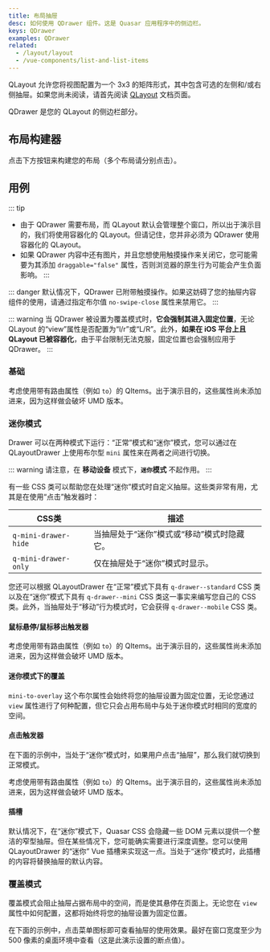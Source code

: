 ```yaml
---
title: 布局抽屉
desc: 如何使用 QDrawer 组件。这是 Quasar 应用程序中的侧边栏。
keys: QDrawer
examples: QDrawer
related:
  - /layout/layout
  - /vue-components/list-and-list-items
---
```


QLayout 允许您将视图配置为一个 3x3 的矩阵形式，其中包含可选的左侧和/或右侧抽屉。如果您尚未阅读，请首先阅读 [QLayout](/layout/layout) 文档页面。

QDrawer 是您的 QLayout 的侧边栏部分。

<DocApi file="QDrawer" />

## 布局构建器
点击下方按钮来构建您的布局（多个布局请分别点击）。

<q-btn icon-right="launch" label="Layout Builder" href="/layout-builder" target="_blank" />

## 用例
::: tip
* 由于 QDrawer 需要布局，而 QLayout 默认会管理整个窗口，所以出于演示目的，我们将使用容器化的 QLayout。但请记住，您并非必须为 QDrawer 使用容器化的 QLayout。
* 如果 QDrawer 内容中还有图片，并且您想使用触摸操作来关闭它，您可能需要为其添加 `draggable="false"` 属性，否则浏览器的原生行为可能会产生负面影响。
:::

::: danger
默认情况下，QDrawer 已附带触摸操作。如果这妨碍了您的抽屉内容组件的使用，请通过指定布尔值 `no-swipe-close` 属性来禁用它。
:::

::: warning
当 QDrawer 被设置为覆盖模式时，**它会强制其进入固定位置**，无论 QLayout 的“view”属性是否配置为“l/r”或“L/R”。此外，**如果在 iOS 平台上且 QLayout 已被容器化**，由于平台限制无法克服，固定位置也会强制应用于 QDrawer。
:::

### 基础

<DocExample title="基础" file="Basic" />

考虑使用带有路由属性（例如 `to`）的 QItems。出于演示目的，这些属性尚未添加进来，因为这样做会破坏 UMD 版本。

<DocExample title="带有导航菜单" file="Menu" />

<DocExample title="无缝菜单" file="MenuSeamless" />

<DocExample title="封面图片" file="HeaderPicture" />

### 迷你模式

Drawer 可以在两种模式下运行：“正常”模式和“迷你”模式，您可以通过在 QLayoutDrawer 上使用布尔型 `mini` 属性来在两者之间进行切换。

::: warning
请注意，在 **移动设备** 模式下，**`迷你`模式** 不起作用。
:::

有一些 CSS 类可以帮助您在处理“迷你”模式时自定义抽屉。这些类非常有用，尤其是在使用“点击”触发器时：

| CSS类 | 描述 |
| --- | --- |
| `q-mini-drawer-hide` | 当抽屉处于“迷你”模式或“移动”模式时隐藏它。 |
| `q-mini-drawer-only` | 仅在抽屉处于“迷你”模式时显示。 |

您还可以根据 QLayoutDrawer 在“正常”模式下具有 `q-drawer--standard` CSS 类以及在“迷你”模式下具有 `q-drawer--mini` CSS 类这一事实来编写您自己的 CSS 类。此外，当抽屉处于“移动”行为模式时，它会获得 `q-drawer--mobile` CSS 类。

#### 鼠标悬停/鼠标移出触发器

考虑使用带有路由属性（例如 `to`）的 QItems。出于演示目的，这些属性尚未添加进来，因为这样做会破坏 UMD 版本。

<DocExample title="鼠标悬停/移出触发的迷你模式" file="MiniMouseEvents" />

#### 迷你模式下的覆盖

`mini-to-overlay` 这个布尔属性会始终将您的抽屉设置为固定位置，无论您通过 `view` 属性进行了何种配置，但它只会占用布局中与处于迷你模式时相同的宽度的空间。

<DocExample title="迷你模式下的覆盖" file="MiniToOverlay" />

#### 点击触发器
在下面的示例中，当处于“迷你”模式时，如果用户点击“抽屉”，那么我们就切换到正常模式。

考虑使用带有路由属性（例如 `to`）的 QItems。出于演示目的，这些属性尚未添加进来，因为这样做会破坏 UMD 版本。

<DocExample title="点击触发的迷你模式" file="MiniClickEvent" />

#### 插槽
默认情况下，在“迷你”模式下，Quasar CSS 会隐藏一些 DOM 元素以提供一个整洁的窄型抽屉。但在某些情况下，您可能确实需要进行深度调整。您可以使用 QLayoutDrawer 的“迷你” Vue 插槽来实现这一点。当处于“迷你”模式时，此插槽的内容将替换抽屉的默认内容。

<DocExample title="Mini-mode中使用插槽" file="MiniSlot" />

### 覆盖模式
覆盖模式会阻止抽屉占据布局中的空间，而是使其悬停在页面上。无论您在 `view` 属性中如何配置，这都将始终将您的抽屉设置为固定位置。

在下面的示例中，点击菜单图标即可查看抽屉的使用效果。最好在窗口宽度至少为 500 像素的桌面环境中查看（这是此演示设置的断点值）。

<DocExample title="覆盖模式" file="OverlayMode" />
